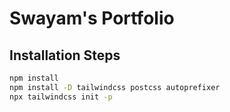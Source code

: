 
# Swayam's Portfolio 

## Installation Steps

```bash
npm install
npm install -D tailwindcss postcss autoprefixer
npx tailwindcss init -p
```

